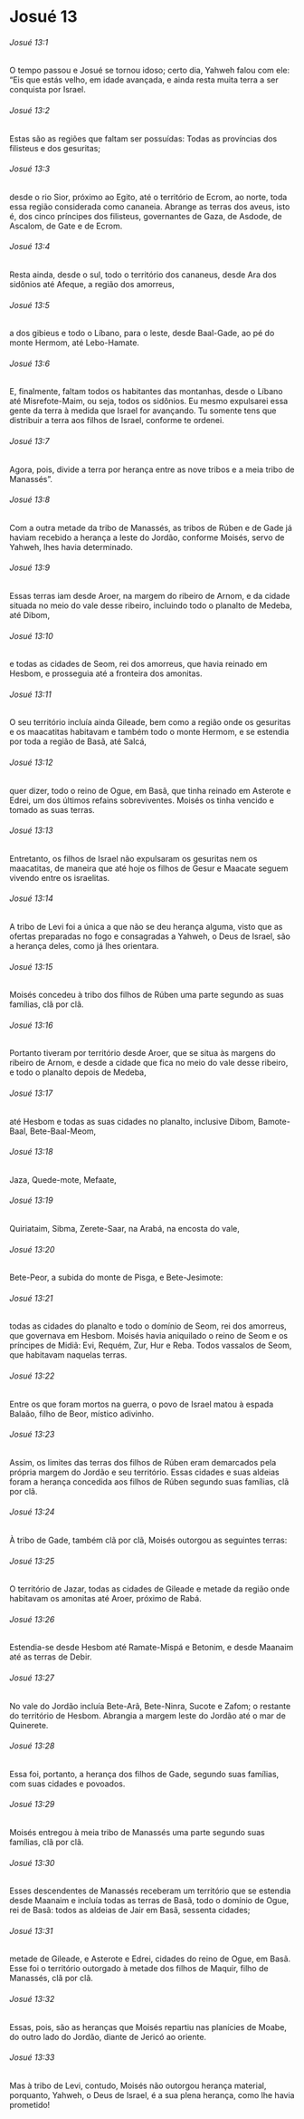 # Josué 13

###### Josué 13:1

O tempo passou e Josué se tornou idoso; certo dia, Yahweh falou com ele: “Eis que estás velho, em idade avançada, e ainda resta muita terra a ser conquista por Israel.

###### Josué 13:2

Estas são as regiões que faltam ser possuídas: Todas as províncias dos filisteus e dos gesuritas;

###### Josué 13:3

desde o rio Sior, próximo ao Egito, até o território de Ecrom, ao norte, toda essa região considerada como cananeia. Abrange as terras dos aveus, isto é, dos cinco príncipes dos filisteus, governantes de Gaza, de Asdode, de Ascalom, de Gate e de Ecrom.

###### Josué 13:4

Resta ainda, desde o sul, todo o território dos cananeus, desde Ara dos sidônios até Afeque, a região dos amorreus,

###### Josué 13:5

a dos gibieus e todo o Líbano, para o leste, desde Baal-Gade, ao pé do monte Hermom, até Lebo-Hamate.

###### Josué 13:6

E, finalmente, faltam todos os habitantes das montanhas, desde o Líbano até Misrefote-Maim, ou seja, todos os sidônios. Eu mesmo expulsarei essa gente da terra à medida que Israel for avançando. Tu somente tens que distribuir a terra aos filhos de Israel, conforme te ordenei.

###### Josué 13:7

Agora, pois, divide a terra por herança entre as nove tribos e a meia tribo de Manassés”.

###### Josué 13:8

Com a outra metade da tribo de Manassés, as tribos de Rúben e de Gade já haviam recebido a herança a leste do Jordão, conforme Moisés, servo de Yahweh, lhes havia determinado.

###### Josué 13:9

Essas terras iam desde Aroer, na margem do ribeiro de Arnom, e da cidade situada no meio do vale desse ribeiro, incluindo todo o planalto de Medeba, até Dibom,

###### Josué 13:10

e todas as cidades de Seom, rei dos amorreus, que havia reinado em Hesbom, e prosseguia até a fronteira dos amonitas.

###### Josué 13:11

O seu território incluía ainda Gileade, bem como a região onde os gesuritas e os maacatitas habitavam e também todo o monte Hermom, e se estendia por toda a região de Basã, até Salcá,

###### Josué 13:12

quer dizer, todo o reino de Ogue, em Basã, que tinha reinado em Asterote e Edrei, um dos últimos refains sobreviventes. Moisés os tinha vencido e tomado as suas terras.

###### Josué 13:13

Entretanto, os filhos de Israel não expulsaram os gesuritas nem os maacatitas, de maneira que até hoje os filhos de Gesur e Maacate seguem vivendo entre os israelitas.

###### Josué 13:14

A tribo de Levi foi a única a que não se deu herança alguma, visto que as ofertas preparadas no fogo e consagradas a Yahweh, o Deus de Israel, são a herança deles, como já lhes orientara.

###### Josué 13:15

Moisés concedeu à tribo dos filhos de Rúben uma parte segundo as suas famílias, clã por clã.

###### Josué 13:16

Portanto tiveram por território desde Aroer, que se situa às margens do ribeiro de Arnom, e desde a cidade que fica no meio do vale desse ribeiro, e todo o planalto depois de Medeba,

###### Josué 13:17

até Hesbom e todas as suas cidades no planalto, inclusive Dibom, Bamote-Baal, Bete-Baal-Meom,

###### Josué 13:18

Jaza, Quede-mote, Mefaate,

###### Josué 13:19

Quiriataim, Sibma, Zerete-Saar, na Arabá, na encosta do vale,

###### Josué 13:20

Bete-Peor, a subida do monte de Pisga, e Bete-Jesimote:

###### Josué 13:21

todas as cidades do planalto e todo o domínio de Seom, rei dos amorreus, que governava em Hesbom. Moisés havia aniquilado o reino de Seom e os príncipes de Midiã: Evi, Requém, Zur, Hur e Reba. Todos vassalos de Seom, que habitavam naquelas terras.

###### Josué 13:22

Entre os que foram mortos na guerra, o povo de Israel matou à espada Balaão, filho de Beor, místico adivinho.

###### Josué 13:23

Assim, os limites das terras dos filhos de Rúben eram demarcados pela própria margem do Jordão e seu território. Essas cidades e suas aldeias foram a herança concedida aos filhos de Rúben segundo suas famílias, clã por clã.

###### Josué 13:24

À tribo de Gade, também clã por clã, Moisés outorgou as seguintes terras:

###### Josué 13:25

O território de Jazar, todas as cidades de Gileade e metade da região onde habitavam os amonitas até Aroer, próximo de Rabá.

###### Josué 13:26

Estendia-se desde Hesbom até Ramate-Mispá e Betonim, e desde Maanaim até as terras de Debir.

###### Josué 13:27

No vale do Jordão incluía Bete-Arã, Bete-Ninra, Sucote e Zafom; o restante do território de Hesbom. Abrangia a margem leste do Jordão até o mar de Quinerete.

###### Josué 13:28

Essa foi, portanto, a herança dos filhos de Gade, segundo suas famílias, com suas cidades e povoados.

###### Josué 13:29

Moisés entregou à meia tribo de Manassés uma parte segundo suas famílias, clã por clã.

###### Josué 13:30

Esses descendentes de Manassés receberam um território que se estendia desde Maanaim e incluía todas as terras de Basã, todo o domínio de Ogue, rei de Basã: todos as aldeias de Jair em Basã, sessenta cidades;

###### Josué 13:31

metade de Gileade, e Asterote e Edrei, cidades do reino de Ogue, em Basã. Esse foi o território outorgado à metade dos filhos de Maquir, filho de Manassés, clã por clã.

###### Josué 13:32

Essas, pois, são as heranças que Moisés repartiu nas planícies de Moabe, do outro lado do Jordão, diante de Jericó ao oriente.

###### Josué 13:33

Mas à tribo de Levi, contudo, Moisés não outorgou herança material, porquanto, Yahweh, o Deus de Israel, é a sua plena herança, como lhe havia prometido!

